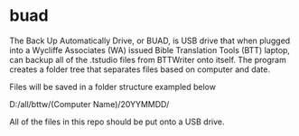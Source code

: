 # buad
The Back Up Automatically Drive, or BUAD, is USB drive that when plugged into a Wycliffe Associates (WA) issued Bible Translation Tools (BTT) laptop, can backup all of the .tstudio files from BTTWriter onto itself.  The program creates a folder tree that separates files based on computer and date.

Files will be saved in a folder structure exampled below

D:/all/bttw/(Computer Name)/20YYMMDD/



All of the files in this repo should be put onto a USB drive.
